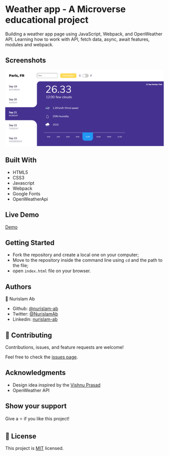 # Weather app - A Microverse educational project

Building a weather app page using JavaScript, Webpack, and OpenWeather API. Learning how to work with API, fetch data, async, await features, modules and webpack.

## Screenshots

![weather_app](dist/weather_app.jpg)


## Built With

-   HTML5
-   CSS3
-   Javascript
-   Webpack
-   Google Fonts
-   OpenWeatherApi

## Live Demo

[Demo]()

## Getting Started

- Fork the repository and create a local one on your computer;
- Move to the repository inside the command line using `cd` and the path to the file;
- open `index.html` file on your browser.

## Authors

👤 Nurislam Ab
- Github: [@nurislam-ab](https://github.com/nurislam-ab)
- Twitter: [@NurislamAb](https://twitter.com/NurislamAb)
- Linkedin: [nurislam-ab](https://www.linkedin.com/in/nurislam-ab/)


## 🤝 Contributing

Contributions, issues, and feature requests are welcome!

Feel free to check the [issues page](issues/).

## Acknowledgments

* Design idea inspired by the [Vishnu Prasad](https://dribbble.com/shots/10879558-App-concept-to-know-Weather)
* OpenWeather API


## Show your support

Give a ⭐️ if you like this project!

## 📝 License

This project is [MIT](LICENSE) licensed.